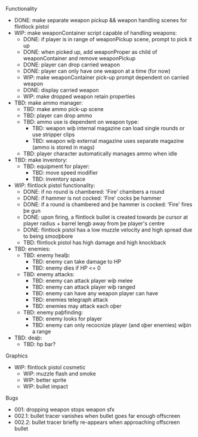 Functionality
- DONE: make separate weapon pickup && weapon handling scenes for flintlock pistol
- WIP: make weaponContainer script capable of handling weapons:
	- DONE: if player is in range of weaponPickup scene, prompt to pick it up
	- DONE: when picked up, add weaponProper as child of weaponContainer and remove weaponPickup
	- DONE: player can drop carried weapon
	- DONE: player can only have one weapon at a time (for now)
	- WIP: make weaponContainer pick-up prompt dependent on carried weapon
	- DONE: display carried weapon
	- WIP: make dropped weapon retain properties
- TBD: make ammo manager:
	- TBD: make ammo pick-up scene
	- TBD: player can drop ammo
	- TBD: ammo use is dependent on weapon type:
		- TBD: weapon wiþ internal magazine can load single rounds or use stripper clips
		- TBD: weapon wiþ external magazine uses separate magazine (ammo is stored in mags)
	- TBD: player character automatically manages ammo when idle
- TBD: make inventory:
	- TBD: equipment for player:
		- TBD: move speed modifier
		- TBD: inventory space
- WIP: flintlock pistol functionality:
	- DONE: if no round is chambered: 'Fire' chambers a round
	- DONE: if hammer is not cocked: 'Fire' cocks þe hammer
	- DONE: if a round is chambered and þe hammer is cocked: 'Fire' fires þe gun
	- DONE: upon firing, a flintlock bullet is created towards þe cursor at player radius + barrel lengþ away from þe player's centre
	- DONE: flintlock pistol has a low muzzle velocity and high spread due to being smooþbore
	- TBD: flintlock pistol has high damage and high knockback
- TBD: enemies:
	- TBD: enemy healþ:
		- TBD: enemy can take damage to HP
		- TBD: enemy dies if HP <= 0
	- TBD: enemy attacks:
		- TBD: enemy can attack player wiþ melee
		- TBD: enemy can attack player wiþ ranged
		- TBD: enemy can have any weapon player can have
		- TBD: enemies telegraph attack
		- TBD: enemies may attack each oþer
	- TBD: enemy paþfinding:
		- TBD: enemy looks for player
		- TBD: enemy can only recocnize player (and oþer enemies) wiþin a range
- TBD: deaþ:
	- TBD: hp bar?
	

Graphics
- WIP: flintlock pistol cosmetic
	- WIP: muzzle flash and smoke
	- WIP: better sprite
	- WIP: bullet impact

Bugs
- 001: dropping weapon stops weapon sfx
- 002.1: bullet tracer vanishes when bullet goes far enough offscreen
- 002.2: bullet tracer briefly re-appears when approaching offscreen bullet
